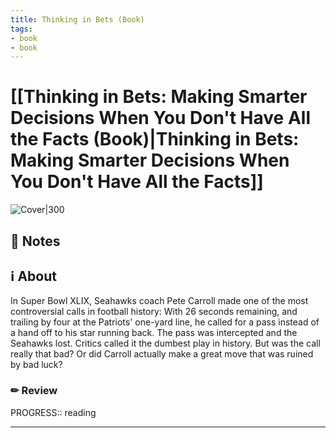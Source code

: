 ```yaml
---
title: Thinking in Bets (Book)
tags: 
- book
- book
---
```






# [[Thinking in Bets: Making Smarter Decisions When You Don't Have All the Facts (Book)|Thinking in Bets: Making Smarter Decisions When You Don't Have All the Facts]]



![Cover|300](https://images-na.ssl-images-amazon.com/images/I/41+XSyDaQeL._SX329_BO1,204,203,200_.jpg)



## 📝 Notes







## ℹ️ About



In Super Bowl XLIX, Seahawks coach Pete Carroll made one of the most controversial calls in football history: With 26 seconds remaining, and trailing by four at the Patriots' one-yard line, he called for a pass instead of a hand off to his star running back. The pass was intercepted and the Seahawks lost. Critics called it the dumbest play in history. But was the call really that bad? Or did Carroll actually make a great move that was ruined by bad luck?



### ✏ Review



PROGRESS:: reading



---
